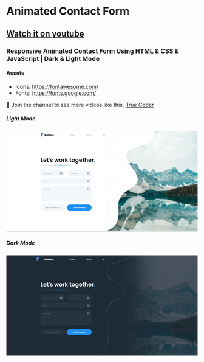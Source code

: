 # Animated Contact Form
## [Watch it on youtube](https://www.youtube.com/watch?v=F9s3-e7FJnY&t=2199s&ab_channel=TrueCoder)
### Responsive Animated Contact Form Using HTML & CSS & JavaScript | Dark & Light Mode

#### Assets 
 - Icons: https://fontawesome.com/
 - Fonts: https://fonts.google.com/

💙 Join the channel to see more videos like this. [True Coder](https://www.youtube.com/@TrueCoder)

##### Light Mode
![preview img](/thumnail-light.png)

##### Dark Mode
![preview img](/thumnail-dark.png)
